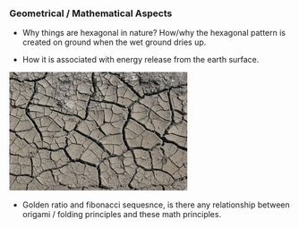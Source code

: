 ### Geometrical / Mathematical Aspects

* Why things are hexagonal in nature? How/why the hexagonal pattern is created on ground when the wet ground dries up.

* How it is associated with energy release from the earth surface.

![](/assets/5.jpg)

* Golden ratio and fibonacci sequesnce, is there any relationship between origami / folding principles and these math principles.



